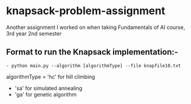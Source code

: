 # knapsack-problem-assignment
Another assignment I worked on when taking Fundamentals of AI course, 3rd year 2nd semester

## Format to run the Knapsack implementation:- 
    - python main.py --algorithm [algorithmType] --file knapfile10.txt
  
algorithmType = 'hc' for hill climbing
* 'sa' for simulated annealing
* 'ga' for genetic algorithm  
